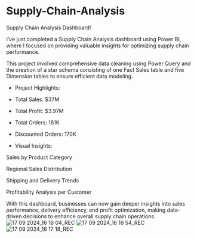 # Supply-Chain-Analysis
Supply Chain Analysis Dashboard! 



I’ve just completed a Supply Chain Analysis dashboard using Power BI, where I focused on providing valuable insights for optimizing supply chain performance.

 This project involved comprehensive data cleaning using Power Query and the creation of a star schema consisting of one Fact Sales table and five Dimension tables to ensure efficient data modeling.



*  Project Highlights:

- Total Sales: $37M

- Total Profit: $3.97M

- Total Orders: 181K

- Discounted Orders: 170K



 * Visual Insights:

Sales by Product Category 

Regional Sales Distribution 

Shipping and Delivery Trends 

Profitability Analysis per Customer 



With this dashboard, businesses can now gain deeper insights into sales performance, delivery efficiency, and profit optimization, making data-driven decisions to enhance overall supply chain operations.
![17 09 2024_16 16 04_REC](https://github.com/user-attachments/assets/af570f70-cab5-4d6e-99e4-13a3474bd9ad)
![17 09 2024_16 16 54_REC](https://github.com/user-attachments/assets/02239d30-25ca-427f-8840-520a4d5f7640)
![17 09 2024_16 17 18_REC](https://github.com/user-attachments/assets/8cadfdff-2de6-42cd-9bc3-296cb38a132c)
